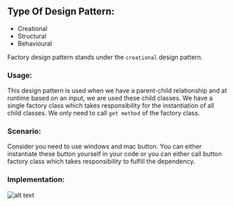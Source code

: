 ## Type Of Design Pattern:

* Creational
* Structural
* Behavioural

Factory design pattern stands under the `creational` design pattern.

### Usage:

This design pattern is used when we have a parent-child relationship and at runtime based on an input, we are used these child classes. We have a single factory class which takes responsibility for the instantiation of all child classes. We only need to call `get method` of the factory class.

### Scenario:

Consider you need to use windows and mac button. You can either instantiate these button yourself in your code or you can either call button factory class which takes responsibility to fulfill the dependency.

### Implementation:

![alt text](https://github.com/farhanghouri/Design-Pattern/blob/master/FactoryDP/factory.png)
